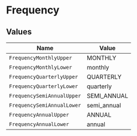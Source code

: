 # Frequency


## Values

| Name                       | Value                      |
| -------------------------- | -------------------------- |
| `FrequencyMonthlyUpper`    | MONTHLY                    |
| `FrequencyMonthlyLower`    | monthly                    |
| `FrequencyQuarterlyUpper`  | QUARTERLY                  |
| `FrequencyQuarterlyLower`  | quarterly                  |
| `FrequencySemiAnnualUpper` | SEMI_ANNUAL                |
| `FrequencySemiAnnualLower` | semi_annual                |
| `FrequencyAnnualUpper`     | ANNUAL                     |
| `FrequencyAnnualLower`     | annual                     |